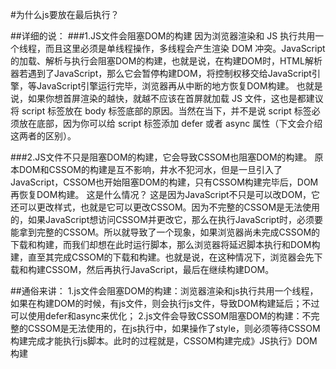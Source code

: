 #为什么js要放在最后执行？

##详细的说：
###1.JS文件会阻塞DOM的构建
因为浏览器渲染和 JS 执行共用一个线程，而且这里必须是单线程操作，多线程会产生渲染 DOM 冲突。JavaScript的加载、解析与执行会阻塞DOM的构建，也就是说，在构建DOM时，HTML解析器若遇到了JavaScript，那么它会暂停构建DOM，将控制权移交给JavaScript引擎，等JavaScript引擎运行完毕，浏览器再从中断的地方恢复DOM构建。
也就是说，如果你想首屏渲染的越快，就越不应该在首屏就加载 JS 文件，这也是都建议将 script 标签放在 body 标签底部的原因。当然在当下，并不是说 script 标签必须放在底部，因为你可以给 script 标签添加 defer 或者 async 属性（下文会介绍这两者的区别）。

###2.JS文件不只是阻塞DOM的构建，它会导致CSSOM也阻塞DOM的构建。
原本DOM和CSSOM的构建是互不影响，井水不犯河水，但是一旦引入了JavaScript，CSSOM也开始阻塞DOM的构建，只有CSSOM构建完毕后，DOM再恢复DOM构建。
这是什么情况？
这是因为JavaScript不只是可以改DOM，它还可以更改样式，也就是它可以更改CSSOM。因为不完整的CSSOM是无法使用的，如果JavaScript想访问CSSOM并更改它，那么在执行JavaScript时，必须要能拿到完整的CSSOM。所以就导致了一个现象，如果浏览器尚未完成CSSOM的下载和构建，而我们却想在此时运行脚本，那么浏览器将延迟脚本执行和DOM构建，直至其完成CSSOM的下载和构建。也就是说，在这种情况下，浏览器会先下载和构建CSSOM，然后再执行JavaScript，最后在继续构建DOM。

##通俗来讲：
1.js文件会阻塞DOM的构建：浏览器渲染和js执行共用一个线程，如果在构建DOM的时候，有js文件，则会执行js文件，导致DOM构建延后；不过可以使用defer和async来优化；
2.js文件会导致CSSOM阻塞DOM的构建：不完整的CSSOM是无法使用的，在js执行中，如果操作了style，则必须等待CSSOM构建完成才能执行js脚本。此时的过程就是，CSSOM构建完成》JS执行》DOM构建